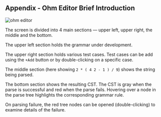 ## Appendix - Ohm Editor Brief Introduction
![ohm editor](resources/ohmeditor.png)

The screen is divided into 4 main sections — upper left, upper right, the middle and the bottom.

The upper left section holds the grammar under development. 

The upper right section holds various test cases. Test cases can be add using the `+Add` button or by double-clicking on a specific case.

The middle section (here showing `2 * ( 4 2 - 1 ) / 9`) shows the string being parsed.

The bottom section shows the resulting CST. The CST is gray when the parse is successful and red when the parse fails. Hovering over a node in the parse tree highlights the corresponding grammar rule.

On parsing failure, the red tree nodes can be opened (double-clicking) to examine details of the failure.
